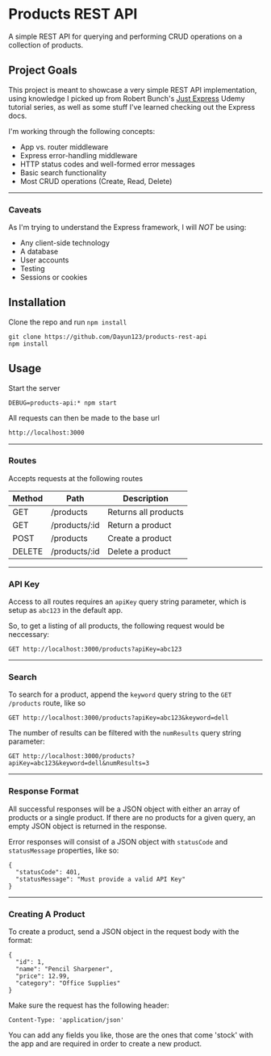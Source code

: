 # Products REST API

A simple REST API for querying and performing CRUD operations on a collection of products.

## Project Goals

This project is meant to showcase a very simple REST API implementation, using knowledge I picked up from Robert Bunch's [Just Express](https://www.udemy.com/course/just-express-with-a-bunch-of-node-and-http-in-detail) Udemy tutorial series, as well as some stuff I've learned checking out the Express docs. 

I'm working through the following concepts:

- App vs. router middleware
- Express error-handling middleware
- HTTP status codes and well-formed error messages
- Basic search functionality
- Most CRUD operations (Create, Read, Delete)

---
### Caveats

As I'm trying to understand the Express framework, I will *NOT* be using:

- Any client-side technology
- A database 
- User accounts 
- Testing
- Sessions or cookies

## Installation

Clone the repo and run `npm install`

```
git clone https://github.com/Dayun123/products-rest-api
npm install
```

## Usage

Start the server

```
DEBUG=products-api:* npm start
```

All requests can then be made to the base url 

```bash
http://localhost:3000
``` 

---
### Routes

Accepts requests at the following routes

|  Method | Path          | Description           |
| --------| ------------- | ----------------------|
| GET     | /products     | Returns all products  |
| GET     | /products/:id | Return a product      |
| POST    | /products     | Create a product      |
| DELETE  | /products/:id | Delete a product      |

---
### API Key

Access to all routes requires an `apiKey` query string parameter, which is setup as `abc123` in the default app. 

So, to get a listing of all products, the following request would be neccessary:

`GET http://localhost:3000/products?apiKey=abc123`

---
### Search

To search for a product, append the `keyword` query string to the `GET /products` route, like so

`GET http://localhost:3000/products?apiKey=abc123&keyword=dell`

The number of results can be filtered with the `numResults` query string parameter:

`GET http://localhost:3000/products?apiKey=abc123&keyword=dell&numResults=3`

---
### Response Format

All successful responses will be a JSON object with either an array of products or a single product. If there are no products for a given query, an empty JSON object is returned in the response.

Error responses will consist of a JSON object with `statusCode` and `statusMessage` properties, like so:

```
{
  "statusCode": 401,
  "statusMessage": "Must provide a valid API Key"
}
```

---
### Creating A Product

To create a product, send a JSON object in the request body with the format:

```
{
  "id": 1,
  "name": "Pencil Sharpener",
  "price": 12.99,
  "category": "Office Supplies"
}
```

Make sure the request has the following header:

```
Content-Type: 'application/json'
```

You can add any fields you like, those are the ones that come 'stock' with the app and are required in order to create a new product.